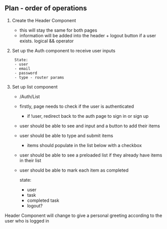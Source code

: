 ## Plan - order of operations

1) Create the Header Component
    - this will stay the same for both pages 
    - information will be added into the header + logout button if a user exists. logical && operator

2) Set up the Auth component to receive user inputs 
    <!-- - /Auth/Sign-in or Sign-up
    - basic html and css to make the page functional -->
    <!-- - set up auth functions within Services folder - this will store user data with supabase rls -->
    <!-- - clickHandler for when the inputs are filled out 
        - if user signs in and account exists, Redirect them to their list
        - if user signs in and account doesn't exist then load error
        - if user signs up and account doesn't exist then Redirect them to empty list
        - if user signs up and account exists, load a different error  -->

        State: 
        - user
        - email
        - password 
        - type - router params

3) Set up list component 
    - /Auth/List
    - firstly, page needs to check if the user is authenticated
        - if !user, redirect back to the auth page to sign in or sign up 
    - user should be able to see and input and a button to add their items
    - user should be able to type and submit items 
        - items should populate in the list below with a checkbox 
    - user should be able to see a preloaded list if they already have items in their list 
    - user should be able to mark each item as completed 

        state: 
        - user
        - task 
        - completed task
        - logout? 
    
Header Component will change to give a personal greeting according to the user who is logged in 
